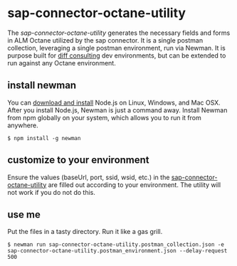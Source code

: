 # sap-connector-octane-utility
The *sap-connector-octane-utility* generates the necessary fields and forms in ALM Octane utilized by the sap connector. It is a single postman collection, leveraging a single postman environment, run via Newman. It is purpose built for [diff consulting](https://www.diffc.com/) dev environments, but can be extended to run against any Octane environment. 

## install newman
You can [download and install](https://nodejs.org/en/download/current/) Node.js on Linux, Windows, and Mac OSX. After you install Node.js, Newman is just a command away. Install Newman from npm globally on your system, which allows you to run it from anywhere.

```
$ npm install -g newman 
```

## customize to your environment
Ensure the values (baseUrl, port, ssid, wsid, etc.) in the [sap-connector-octane-utility](https://github.com/e-albaugh/sap-connector-octane-utility/blob/main/sap-connector-octane-utility.postman_environment.json) are filled out according to your environment. The utility will not work if you do not do this. 

## use me
Put the files in a tasty directory. Run it like a gas grill.

```
$ newman run sap-connector-octane-utility.postman_collection.json -e sap-connector-octane-utility.postman_environment.json --delay-request 500
```
